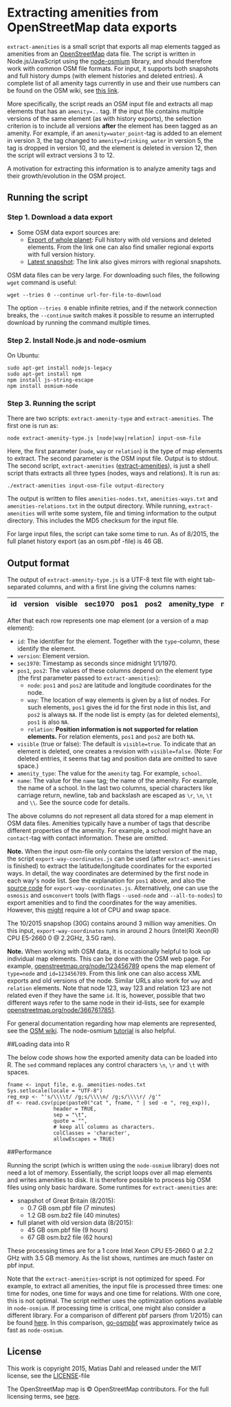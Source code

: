 # Extracting amenities from OpenStreetMap data exports

`extract-amenities` is a small script that exports all map elements tagged as amenities from an [OpenStreetMap](https://www.openstreetmap.org) data file. The script is written in Node.js/JavaScript using the [node-osmium](https://github.com/osmcode/node-osmium) library, and should therefore work with common OSM file formats. For input, it supports both snapshots and full history dumps (with element histories and deleted entries). A complete list of all amenity tags currently in use and their use numbers can be found on the OSM wiki, see [this link](http://wiki.openstreetmap.org/wiki/Key:amenity). 

More specifically, the script reads an OSM input file and extracts all map elements  that has an `amenity=..` tag. If the input file contains multiple versions of the same element (as with history exports), the selection criterion is to include all versions **after** the element has been tagged as an amenity. For example, if an `amenity=water_point`-tag is added to an element in version 3, the tag changed to `amenity=drinking_water` in version 5, the tag is dropped in version 10, and the element is deleted in version 12, then the script will extract versions 3 to 12. 

A motivation for extracting this information is to analyze amenity tags and their growth/evolution in the OSM project. 

## Running the script

### Step 1. Download a data export

- Some OSM data export sources are:
   - [Export of whole planet](http://planet.openstreetmap.org/planet/full-history/): Full history with old versions and deleted elements. From the link one can also find smaller regional exports with full version history. 
   - [Latest snapshot](http://wiki.openstreetmap.org/wiki/Planet.osm): The link also gives mirrors with regional snapshots.

OSM data files can be very large. For downloading such files, the following `wget` command is  useful:

```
wget --tries 0 --continue url-for-file-to-download
```

The option `--tries 0` enable infinite retries, and if the network connection breaks, the `--continue` switch makes it possible to resume an interrupted download by running the command multiple times. 

### Step 2. Install Node.js and node-osmium

On Ubuntu:

```
sudo apt-get install nodejs-legacy
sudo apt-get install npm
npm install js-string-escape
npm install osmium-node
```

### Step 3. Running the script

There are two scripts: `extract-amenity-type` and `extract-amenities`. The first one is run as:

```
node extract-amenity-type.js [node|way|relation] input-osm-file
```

Here, the first parameter (`node`, `way` or `relation`) is the type of map elements to extract. The second parameter is the OSM input file. Output is to stdout. The second script, `extract-amenities` ([extract-amenities](extract-amenities)), is just a shell script thats extracts all three types (nodes, ways and relations). It is run as:

```
./extract-amenities input-osm-file output-directory
```

The output is written to files `amenities-nodes.txt`, `amenities-ways.txt` and `amenities-relations.txt` in the output directory. While running, `extract-amenities` will write some system, file and timing information to the output directory. This includes the MD5 checksum for the input file.

For large input files, the script can take some time to run. As of 8/2015, the full planet history export (as an osm.pbf -file) is 46 GB. 

## Output format

The output of `extract-amenity-type.js` is a UTF-8 text file with eight tab-separated columns, and with a first line giving the columns names:

|     id| version|visible |    sec1970|     pos1|       pos2|amenity_type |name                                         |
|------:|-------:|:-------|----------:|--------:|----------:|:------------|:--------------------------------------------|

After that each row represents one map element (or a version of a map element):

- `id`: The identifier for the element. Together with the `type`-column, these identify the element. 
- `version`: Element version.
- `sec1970`: Timestamp as seconds since midnight 1/1/1970.
- `pos1`, `pos2`: The values of these columns depend on the element type (the first parameter passed to `extract-amenities`):
   - `node`: `pos1` and `pos2` are latitude and longitude coordinates for the node.
   - `way`: The location of way elements is given by a list of nodes. For such elements, `pos1` gives the id for the first node in this list, and `pos2` is always `NA`. If the node list is empty (as for deleted elements), `pos1` is also `NA`. 
   - `relation`: **Position information is not supported for relation elements.** For relation elements, `pos1` and `pos2` are both `NA`.
- `visible` (true or false): The default is `visible=true`. To indicate that an element is deleted, one creates a revision with `visible=false`. (Note: For deleted entries, it seems that tag and position data are omitted to save space.)
- `amenity_type`: The value for the `amenity` tag. For example, `school`.
- `name`: The value for the `name` tag; the name of the amenity. For example, the name of a school. In the last two columns, special characters like carriage return, newline, tab and backslash are escaped as `\r`, `\n`, `\t` and `\\`. See the source code for details.

The above columns do not represent all data stored for a map element in OSM data files. Amenities typically have a number of tags that describe different properties of the amenity. For example, a school might have an `contact`-tag with contact information. These are omitted. 

**Note.** When the input osm-file only contains the latest version of the map, the script `export-way-coordinates.js` can be used (after `extract-amenities` is finished) to extract the latitude/longitude coordinates for the exported ways. In detail, the way coordinates are determined by the first node in each way's node list. See the explanation for `pos1` above, and also the [source code](extract-way-coordinates.js) for `export-way-coordinates.js`. Alternatively, one can use the `osmosis` and `osmconvert` tools (with flags `--used-node` and `--all-to-nodes`) to export amenities and to find the coordinates for the way amenities. However, this [might](https://github.com/podolsir/osmosis-fastused) require a lot of CPU and swap space. 

The 10/2015 snapshop (30G) contains around 3 million way amenities. On this input, `export-way-coordinates` runs in around 2 hours (Intel(R) Xeon(R) CPU E5-2660 0 @ 2.2GHz, 3.5G ram).

**Note.** When working with OSM data, it is occasionally helpful to look up individual map elements. This can be done with the OSM web page. For example, [openstreetmap.org/node/123456789](http://www.openstreetmap.org/node/123456789) opens the map element of `type=node` and `id=123456789`. From this link one can also access XML exports and old versions of the node. Similar URLs also work for `way` and `relation` elements. Note that node 123, way 123 and relation 123 are not related even if they have the same `id`. It is, however, possible that two different ways refer to the same node in their id-lists, see for example [openstreetmap.org/node/3667617851](http://www.openstreetmap.org/node/3667617851). 

For general documentation regarding how map elements are represented, see the [OSM wiki](http://wiki.openstreetmap.org/wiki/Elements). The node-osmium [tutorial](https://github.com/osmcode/node-osmium/blob/master/doc/tutorial.md) is also helpful.

##Loading data into R

The below code shows how the exported amenity data can be loaded into R. The `sed` command replaces any control characters `\n`, `\r` and `\t` with spaces. 

```
fname <- input file, e.g. amenities-nodes.txt
Sys.setlocale(locale = "UTF-8")
reg_exp <- "'s/\\\\t/ /g;s/\\\\n/ /g;s/\\\\r/ /g'"
df <- read.csv(pipe(paste0("cat ", fname, " | sed -e ", reg_exp)),
               header = TRUE,
               sep = "\t",
               quote = "",
               # keep all columns as characters. 
               colClasses = 'character',
               allowEscapes = TRUE)
```


##Performance

Running the script (which is written using the `node-osmium` library) does not need a lot of memory. Essentially, the script loops over all map elements and writes amenities to disk. It is therefore possible to process big OSM files using only basic hardware. Some runtimes for `extract-amenities` are:

- snapshot of Great Britain (8/2015):
   - 0.7 GB osm.pbf file (7 minutes)
   - 1.2 GB osm.bz2 file (40 minutes)
- full planet with old version data (8/2015):
   - 45 GB osm.pbf file (9 hours)
   - 67 GB osm.bz2 file (62 hours)

These processing times are for a 1 core Intel Xeon CPU E5-2660 0 at 2.2 GHz with 3.5 GB memory. As the list shows, runtimes are much faster on pbf input. 

Note that the `extract-amenities`-script is not optimized for speed. For example, to extract all amenities, the input file is processed three times: one time for nodes, one time for ways and one time for relations. With one core, this is not optimal. The script neither uses the optimization options available in `node-osmium`. If processing time is critical, one might also consider a different library. For a comparison of different pbf parsers (from 1/2015) can be found [here](https://github.com/pelias/pbf-parser-comparison). In this comparison, [go-osmpbf](https://github.com/qedus/osmpbf) was approximately twice as fast as `node-osmium`. 


## License

This work is copyright 2015, Matias Dahl and released under the MIT license, see the [LICENSE](LICENSE.md)-file 

The OpenStreetMap map is © OpenStreetMap contributors. For the full licensing terms, see [here](http://www.openstreetmap.org/copyright). 
